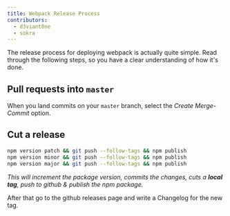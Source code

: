 ```yaml
---
title: Webpack Release Process
contributors:
  - d3viant0ne
  - sokra
---
```


The release process for deploying webpack is actually quite simple. Read through the following steps, so you have a clear understanding of how it's done.


## Pull requests into `master`

When you land commits on your `master` branch, select the _Create Merge-Commit_ option.


## Cut a release

```sh
npm version patch && git push --follow-tags && npm publish
npm version minor && git push --follow-tags && npm publish
npm version major && git push --follow-tags && npm publish
```

_This will increment the package version, commits the changes, cuts a **local tag**, push to github & publish the npm package._

After that go to the github releases page and write a Changelog for the new tag.

